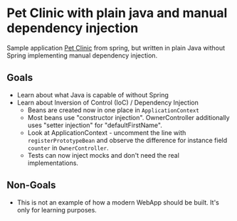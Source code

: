 # Pet Clinic with plain java and manual dependency injection

Sample application [Pet Clinic](https://spring-petclinic.github.io/) from spring, but
written in plain Java without Spring implementing manual dependency injection.

## Goals

* Learn about what Java is capable of without Spring
* Learn about Inversion of Control (IoC) / Dependency Injection
  * Beans are created now in one place in `ApplicationContext`
  * Most beans use "constructor injection". OwnerController additionally uses "setter injection" for "defaultFirstName".
  * Look at ApplicationContext - uncomment the line with `registerPrototypeBean` and observe the difference
    for instance field `counter` in `OwnerController`.
  * Tests can now inject mocks and don't need the real implementations.

## Non-Goals

* This is not an example of how a modern WebApp should be built. It's only for learning purposes.
